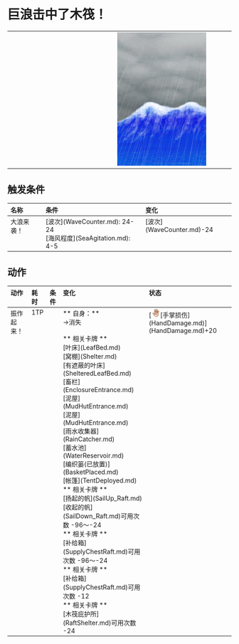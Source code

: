 # 巨浪击中了木筏！  
>   
  
<table class="table table-bordered" data-toggle="table" ><tbody><tr ><td  style="width:80%;text-align:left;vertical-align:top;"  ></td><td  style="width:20%;text-align:left;vertical-align:top;"  ><div style="width:300px;display:inline-block;text-align:center"><img decoding="async" src="../wiki/Sprite/WaveEvent.png" href="a.md" style="max-width:300px;max-height:300px;"></div></td></tr></tbody></tbody></table>  
  
## 触发条件  
<table class="table table-bordered" data-toggle="table" ><thead><tr ><th  style="text-align:left;vertical-align:top;"  >名称</th><th  style="text-align:left;vertical-align:top;"  >条件</th><th  style="text-align:left;vertical-align:top;"  >变化</th></tr></thead><tr ><td  style="text-align:left;vertical-align:top;"  >大浪来袭！</td><td  style="text-align:left;vertical-align:top;"  >[波次](WaveCounter.md): 24-24<br>[海风程度](SeaAgitation.md): 4-5</td><td  style="text-align:left;vertical-align:top;"  >[波次](WaveCounter.md)-24</td></tr></tbody></table>  
  
## 动作  
<table class="table table-bordered" data-toggle="table" ><thead><tr ><th  style="text-align:left;vertical-align:top;"  >动作</th><th  style="text-align:left;vertical-align:top;"  >耗时</th><th  style="text-align:left;vertical-align:top;"  data-sortable="true"  >条件</th><th  style="text-align:left;vertical-align:top;"  >变化</th><th  style="text-align:left;vertical-align:top;"  >状态</th></tr></thead><tr ><td  style="text-align:left;vertical-align:top;"  >振作起来！<br></td><td  style="text-align:left;vertical-align:top;"  ><font data-toggle="tooltip" data-placement="top" title="15分">1TP</font></td><td  style="text-align:left;vertical-align:top;"  ></td><td  style="text-align:left;vertical-align:top;"  >** 自身：**<br>→消失<br><br>** 相关卡牌 **<br>[叶床](LeafBed.md)<br>[窝棚](Shelter.md)<br>[有遮蔽的叶床](ShelteredLeafBed.md)<br>[畜栏](EnclosureEntrance.md)<br>[泥屋](MudHutEntrance.md)<br>[泥屋](MudHutEntrance.md)<br>[雨水收集器](RainCatcher.md)<br>[蓄水池](WaterReservoir.md)<br>[编织篓(已放置)](BasketPlaced.md)<br>[帐篷](TentDeployed.md)<br>** 相关卡牌 **<br>[扬起的帆](SailUp_Raft.md)<br>[收起的帆](SailDown_Raft.md)可用次数  -96～-24<br>** 相关卡牌 **<br>[补给箱](SupplyChestRaft.md)可用次数  -96～-24<br>** 相关卡牌 **<br>[补给箱](SupplyChestRaft.md)可用次数  -12<br>** 相关卡牌 **<br>[木筏庇护所](RaftShelter.md)可用次数  -24</td><td  style="text-align:left;vertical-align:top;"  >[<div style="width:20px;display:inline-block;text-align:center"><img decoding="async" src="../wiki/Sprite/Hand.png" href="a.md" style="max-width:20px;max-height:20px;"></div>[手掌损伤](HandDamage.md)](HandDamage.md)+20</td></tr></tbody></table>  
  


<script>document.title="巨浪击中了木筏！ - 卡牌生存百科 Card Survival Wiki";</script>